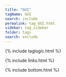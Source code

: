 ```yaml
---
title: "GUI" 
tagName: GUI
search: include
permalink: tag_GUI.html
sidebar: tag_sidebar
folder: tags
search: exclude
---
```

{% include taglogic.html %}

{% include links.html %}


{% include bottom.html %}

